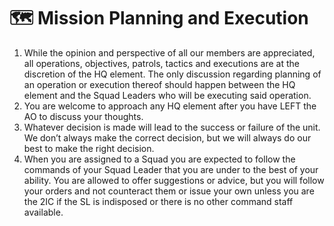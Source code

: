 # 🗺 Mission Planning and Execution

1. While the opinion and perspective of all our members are appreciated, all operations, objectives, patrols, tactics and executions are at the discretion of the HQ element.  The only discussion regarding planning of an operation or execution thereof should happen between the HQ element and the Squad Leaders who will be executing said operation. &#x20;
2. You are welcome to approach any HQ element after you have LEFT the AO to discuss your thoughts.
3. Whatever decision is made will lead to the success or failure of the unit.  We don’t always make the correct decision, but we will always do our best to make the right decision.
4. When you are assigned to a Squad you are expected to follow the commands of your Squad Leader that you are under to the best of your ability.  You are allowed to offer suggestions or advice, but you will follow your orders and not counteract them or issue your own unless you are the 2IC if the SL is indisposed or there is no other command staff available.
